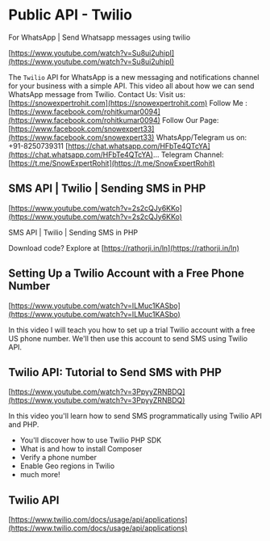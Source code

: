 # Public API - Twilio

For WhatsApp | Send Whatsapp messages using twilio

[https://www.youtube.com/watch?v=Su8ui2uhipI](https://www.youtube.com/watch?v=Su8ui2uhipI)

The `Twilio` API for WhatsApp is a new messaging and notifications channel for your business with a simple API.
This video all about how we can send WhatsApp message from Twilio.
Contact Us:
Visit us: [https://snowexpertrohit.com](https://snowexpertrohit.com)
Follow Me : [https://www.facebook.com/rohitkumar0094](https://www.facebook.com/rohitkumar0094)
Follow Our Page: [https://www.facebook.com/snowexpert33](https://www.facebook.com/snowexpert33)
WhatsApp/Telegram us on: +91-8250739311
[https://chat.whatsapp.com/HFbTe4QTcYA](https://chat.whatsapp.com/HFbTe4QTcYA)...
Telegram Channel: [https://t.me/SnowExpertRohit](https://t.me/SnowExpertRohit)

## SMS API | Twilio | Sending SMS in PHP

[https://www.youtube.com/watch?v=2s2cQJy6KKo](https://www.youtube.com/watch?v=2s2cQJy6KKo)

SMS API | Twilio  | Sending SMS in PHP

Download code? Explore at [https://rathorji.in/ln](https://rathorji.in/ln)

## Setting Up a Twilio Account with a Free Phone Number

[https://www.youtube.com/watch?v=ILMuc1KASbo](https://www.youtube.com/watch?v=ILMuc1KASbo)

In this video I will teach you how to set up a trial Twilio account with a free US phone number. We'll then use this account to send SMS using Twilio API.

## Twilio API: Tutorial to Send SMS with PHP

[https://www.youtube.com/watch?v=3PpyyZRNBDQ](https://www.youtube.com/watch?v=3PpyyZRNBDQ)

In this video you'll learn how to send SMS programmatically using Twilio API and PHP.

- You'll discover how to use Twilio PHP SDK
- What is and how to install Composer
- Verify a phone number
- Enable Geo regions in Twilio
- much more!

## Twilio API

[https://www.twilio.com/docs/usage/api/applications](https://www.twilio.com/docs/usage/api/applications)

